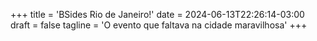+++
title = 'BSides Rio de Janeiro!'
date = 2024-06-13T22:26:14-03:00
draft = false
tagline = 'O evento que faltava na cidade maravilhosa'
+++
